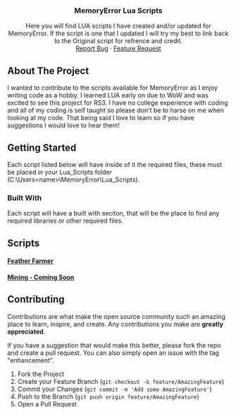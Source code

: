 <a id="readme-top"></a>

  <h3 align="center">MemoryError Lua Scripts</h3>

  <p align="center">
    Here you will find LUA scripts I have created and/or updated for MemoryError. If the script is one that I updated I will try my best to link back to the Original script for refrence and credit. 
    <br />
    <a href="https://github.com/MMGIFL/LuaScriptRS3/issues/new?template=bug_report.md">Report Bug</a>
    &middot;
    <a href="https://github.com/MMGIFL/LuaScriptRS3/issues/new?template=feature_request.md">Feature Request</a>
  </p>
</div>

<!-- ABOUT THE PROJECT -->
## About The Project

I wanted to contribute to the scripts available for MemoryError as I enjoy writing code as a hobby. I learned LUA early on due to WoW and was excited to see this project for RS3. I have no college experience with coding and all of my coding is self taught so please don't be to harse on me when looking at my code. That being said I love to learn so if you have suggestions I would love to hear them!

<!-- GETTING STARTED -->
## Getting Started

Each script listed below will have inside of it the required files, these must be placed in your Lua_Scripts folder (C:\Users\<name>\MemoryError\Lua_Scripts).

### Built With

Each script will have a built with seciton, that will be the place to find any required libraries or other required files. 


## Scripts

[<h4>Feather Farmer</h4>](https://github.com/MMGIFL/LuaScriptRS3/tree/main/FeatherFarmer)

[<h4>Mining - Coming Soon</h4>](https://github.com/MMGIFL/LuaScriptRS3/)

<!-- CONTRIBUTING -->
## Contributing

Contributions are what make the open source community such an amazing place to learn, inspire, and create. Any contributions you make are **greatly appreciated**.

If you have a suggestion that would make this better, please fork the repo and create a pull request. You can also simply open an issue with the tag "enhancement".

1. Fork the Project
2. Create your Feature Branch (`git checkout -b feature/AmazingFeature`)
3. Commit your Changes (`git commit -m 'Add some AmazingFeature'`)
4. Push to the Branch (`git push origin feature/AmazingFeature`)
5. Open a Pull Request
